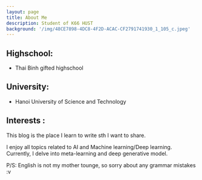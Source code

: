 ```yaml
---
layout: page
title: About Me
description: Student of K66 HUST
background: '/img/48CE7898-4DC8-4F2D-ACAC-CF2791741930_1_105_c.jpeg'
---
```


  
  
  
## Highschool:
- Thai Binh gifted highschool

## University:
- Hanoi University of Science and Technology

## Interests : 

This blog is the place I learn to write sth I want to share.

I enjoy all topics related to AI and Machine learning/Deep learning. Currently, I delve into meta-learning and deep generative model.

P/S: English is not my mother tounge, so sorry about any grammar mistakes :v